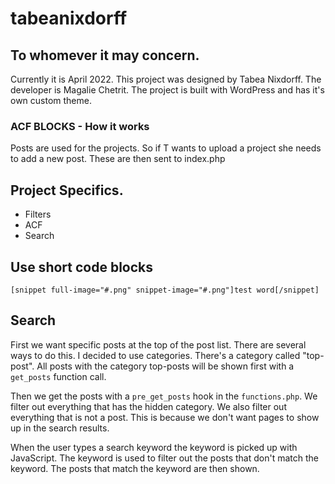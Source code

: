 # tabeanixdorff

## To whomever it may concern.
Currently it is April 2022.
This project was designed by Tabea Nixdorff.
The developer is Magalie Chetrit.
The project is built with WordPress and has it's own custom theme.

### ACF BLOCKS - How it works
Posts are used for the projects. So if T wants to upload a project she needs to add a new post. These are then sent to index.php

## Project Specifics.
- Filters
- ACF
- Search

## Use short code blocks
```[snippet full-image="#.png" snippet-image="#.png"]test word[/snippet]```

## Search
First we want specific posts at the top of the post list. There are several ways to do this. I decided to use categories. There's a category called "top-post". All posts with the category top-posts will be shown first with a `get_posts` function call.

Then we get the posts with a `pre_get_posts` hook in the `functions.php`. We filter out everything that has the hidden category. We also filter out everything that is not a post. This is because we don't want pages to show up in the search results.

When the user types a search keyword the keyword is picked up with JavaScript. The keyword is used to filter out the posts that don't match the keyword. The posts that match the keyword are then shown.